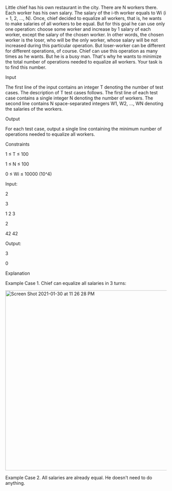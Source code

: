Little chief has his own restaurant in the city. There are N workers there. Each worker has his own salary. 
The salary of the i-th worker equals to Wi (i = 1, 2, ..., N). 
Once, chief decided to equalize all workers, that is, he wants to make salaries of all workers to be equal. 
But for this goal he can use only one operation: choose some worker and increase by 1 salary of each worker, except the salary of the chosen worker. 
In other words, the chosen worker is the loser, who will be the only worker, whose salary will be not increased during this particular operation. 
But loser-worker can be different for different operations, of course. Chief can use this operation as many times as he wants. But he is a busy man. 
That's why he wants to minimize the total number of operations needed to equalize all workers. Your task is to find this number.

Input

The first line of the input contains an integer T denoting the number of test cases. 
The description of T test cases follows. The first line of each test case contains a single integer N denoting the number of workers. 
The second line contains N space-separated integers W1, W2, ..., WN denoting the salaries of the workers.

Output

For each test case, output a single line containing the minimum number of operations needed to equalize all workers.

Constraints

1 ≤ T ≤ 100

1 ≤ N ≤ 100

0 ≤ Wi ≤ 10000 (10^4)

Input:

2

3

1 2 3

2

42 42

Output:

3

0

Explanation

Example Case 1. Chief can equalize all salaries in 3 turns:

<img width="562" alt="Screen Shot 2021-01-30 at 11 26 28 PM" src="https://user-images.githubusercontent.com/69542867/106376521-57b75480-6353-11eb-90b2-f233bb9f188b.png">

Example Case 2. All salaries are already equal. He doesn't need to do anything.
